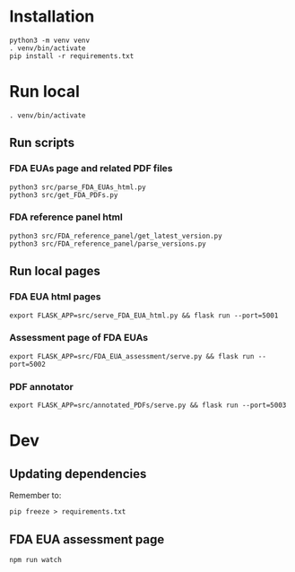 
# Installation

    python3 -m venv venv
    . venv/bin/activate
    pip install -r requirements.txt


# Run local

    . venv/bin/activate

## Run scripts

### FDA EUAs page and related PDF files

    python3 src/parse_FDA_EUAs_html.py
    python3 src/get_FDA_PDFs.py

### FDA reference panel html

    python3 src/FDA_reference_panel/get_latest_version.py
    python3 src/FDA_reference_panel/parse_versions.py

## Run local pages

### FDA EUA html pages

    export FLASK_APP=src/serve_FDA_EUA_html.py && flask run --port=5001

### Assessment page of FDA EUAs

    export FLASK_APP=src/FDA_EUA_assessment/serve.py && flask run --port=5002

### PDF annotator

    export FLASK_APP=src/annotated_PDFs/serve.py && flask run --port=5003


# Dev

## Updating dependencies

Remember to:

    pip freeze > requirements.txt

## FDA EUA assessment page

    npm run watch

